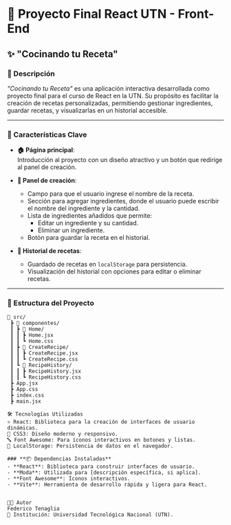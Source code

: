 # 🥘 Proyecto Final React UTN - Front-End  
## ✨ "Cocinando tu Receta"  

### **📖 Descripción**  
_"Cocinando tu Receta"_ es una aplicación interactiva desarrollada como proyecto final para el curso de React en la UTN. Su propósito es facilitar la creación de recetas personalizadas, permitiendo gestionar ingredientes, guardar recetas, y visualizarlas en un historial accesible.  

---

### **🌟 Características Clave**  
- **🏠 Página principal**:  
  Introducción al proyecto con un diseño atractivo y un botón que redirige al panel de creación.  

- **🍴 Panel de creación**:  
  - Campo para que el usuario ingrese el nombre de la receta.  
  - Sección para agregar ingredientes, donde el usuario puede escribir el nombre del ingrediente y la cantidad.  
  - Lista de ingredientes añadidos que permite:  
    - Editar un ingrediente y su cantidad.  
    - Eliminar un ingrediente.  
  - Botón para guardar la receta en el historial.  
  

- **📜 Historial de recetas**:  
  - Guardado de recetas en `localStorage` para persistencia.  
  - Visualización del historial con opciones para editar o eliminar recetas.  

---

### **📂 Estructura del Proyecto**  
```plaintext
📂 src/
 ┣ 📂 componentes/
 ┃ ┣ 📂 Home/
 ┃ ┃ ┣ Home.jsx
 ┃ ┃ ┗ Home.css
 ┃ ┣ 📂 CreateRecipe/
 ┃ ┃ ┣ CreateRecipe.jsx
 ┃ ┃ ┗ CreateRecipe.css
 ┃ ┗ 📂 RecipeHistory/
 ┃ ┃ ┣ RecipeHistory.jsx
 ┃ ┃ ┗ RecipeHistory.css
 ┣ App.jsx
 ┣ App.css
 ┣ index.css 
 ┣ main.jsx

🛠️ Tecnologías Utilizadas
⚛️ React: Biblioteca para la creación de interfaces de usuario dinámicas.
🎨 CSS3: Diseño moderno y responsivo.
🔤 Font Awesome: Para íconos interactivos en botones y listas.
💾 LocalStorage: Persistencia de datos en el navegador.

### **📦 Dependencias Instaladas**
- **React**: Biblioteca para construir interfaces de usuario.
- **Moda**: Utilizada para [descripción específica, si aplica].
- **Font Awesome**: Íconos interactivos.
- **Vite**: Herramienta de desarrollo rápida y ligera para React.


🧑‍🍳 Autor
Federico Tenaglia
🏫 Institución: Universidad Tecnológica Nacional (UTN).
